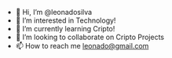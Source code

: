 - 👋 Hi, I’m @leonadosilva
- 👀 I’m interested in Technology!
- 🌱 I’m currently learning Cripto!
- 💞️ I’m looking to collaborate on Cripto Projects
- 📫 How to reach me leonado@gmail.com

<!---
leonadosilva/leonadosilva is a ✨ special ✨ repository because its `README.md` (this file) appears on your GitHub profile.
You can click the Preview link to take a look at your changes.
--->
